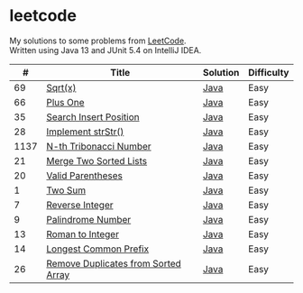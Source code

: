 # leetcode
My solutions to some problems from [LeetCode](https://leetcode.com/problemset/all/).  
Written using Java 13 and JUnit 5.4 on IntelliJ IDEA.

| # | Title | Solution | Difficulty |
|---| ----- | -------- | ---------- |
|69| [Sqrt(x)](https://leetcode.com/problems/sqrtx) | [Java](./src/sqrtX/Sqrt.java) | Easy |
|66| [Plus One](https://leetcode.com/problems/plus-one) | [Java](./src/plusOne/Plus.java) | Easy |
|35| [Search Insert Position](https://leetcode.com/problems/search-insert-position) | [Java](./src/searchInsertPosition/Search.java) | Easy | 
|28| [Implement strStr()](https://leetcode.com/problems/implement-strstr/) | [Java](./src/implementStrStr/Implement.java) | Easy |
|1137| [N-th Tribonacci Number](https://leetcode.com/problems/n-th-tribonacci-number) | [Java](./src/nthTribonacciNumber/Tribonacci.java) | Easy |
|21| [Merge Two Sorted Lists](https://leetcode.com/problems/merge-two-sorted-lists) | [Java](./src/mergeSortedLists/Merge.java) | Easy |
|20| [Valid Parentheses](https://leetcode.com/problems/valid-parentheses) | [Java](./src/validParentheses/Brackets.java) | Easy |
|1| [Two Sum](https://leetcode.com/problems/two-sum/) | [Java](./src/twoSum/TwoSum.java) | Easy |
|7| [Reverse Integer](https://leetcode.com/problems/reverse-integer) | [Java](https://github.com/rajitbanerjee/leetcode/blob/master/src/reverseInteger/RevInt.java) | Easy |
|9| [Palindrome Number](https://leetcode.com/problems/palindrome-number) | [Java](https://github.com/rajitbanerjee/leetcode/blob/master/src/palindromeInteger/Palin.java) | Easy |
|13| [Roman to Integer](https://leetcode.com/problems/roman-to-integer) | [Java](https://github.com/rajitbanerjee/leetcode/blob/master/src/romanToInteger/RomToInt.java) | Easy |	
|14| [Longest Common Prefix](https://leetcode.com/problems/longest-common-prefix) | [Java](https://github.com/rajitbanerjee/leetcode/blob/master/src/longestCommonPrefix/Prefix.java) | Easy |	
|26| [Remove Duplicates from Sorted Array](https://leetcode.com/problems/remove-duplicates-from-sorted-array) | [Java](https://github.com/rajitbanerjee/leetcode/blob/master/src/removeDupSorted/Remove.java) | Easy |